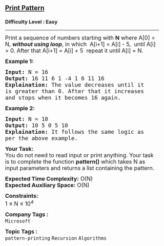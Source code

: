 <h2><a href="https://practice.geeksforgeeks.org/problems/print-pattern3549/1">Print Pattern</a></h2><h3>Difficulty Level : Easy</h3><hr><div class="problems_problem_content__Xm_eO"><p><span style="font-size:18px">Print a sequence of numbers starting with <strong>N</strong>&nbsp;where A[0] = N, <strong><em>without using loop</em></strong>, in which&nbsp; A[i+1] = A[i] - 5,&nbsp; until A[i] &gt; 0.&nbsp;After that&nbsp;A[i+1] = A[i] + 5&nbsp; repeat it until A[i] = N.</span></p>

<p><strong><span style="font-size:18px">Example 1:</span></strong></p>

<pre><span style="font-size:18px"><strong>Input:</strong> N = 16
<strong>Output:</strong> 16 11 6 1 -4 1 6 11 16
<strong>Explaination:</strong> The value decreases until it 
is greater than 0. After that it increases 
and stops when it becomes 16 again.</span></pre>

<p><strong><span style="font-size:18px">Example 2:</span></strong></p>

<pre><span style="font-size:18px"><strong>Input:</strong> N = 10
<strong>Output:</strong> 10 5 0 5 10
<strong>Explaination:</strong> It follows the same logic as 
per the above example.</span></pre>

<p><span style="font-size:18px"><strong>Your Task:</strong><br>
You do not need to read input or print anything. Your task is to complete the function <strong>pattern()</strong> which takes N as input parameters and returns a list containing the pattern.</span></p>

<p><span style="font-size:18px"><strong>Expected Time Complexity:</strong> O(N)<br>
<strong>Expected Auxiliary Space:</strong> O(N)</span></p>

<p><span style="font-size:18px"><strong>Constraints:</strong><br>
1 ≤ N ≤ 10<sup>4</sup>&nbsp;</span></p>
</div><p><span style=font-size:18px><strong>Company Tags : </strong><br><code>Microsoft</code>&nbsp;<br><p><span style=font-size:18px><strong>Topic Tags : </strong><br><code>pattern-printing</code>&nbsp;<code>Recursion</code>&nbsp;<code>Algorithms</code>&nbsp;